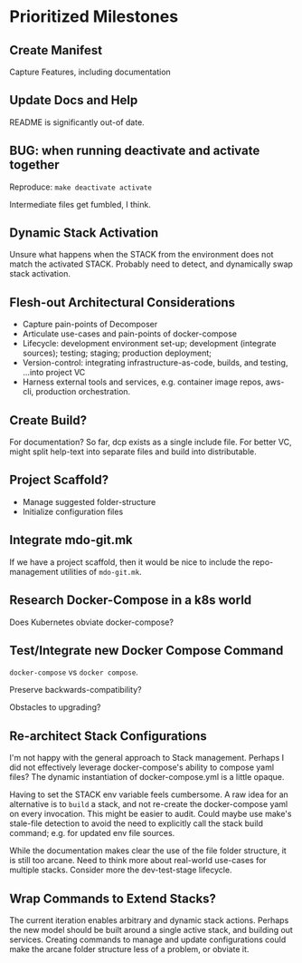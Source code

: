 # Prioritized Milestones

## Create Manifest

Capture Features, including documentation

## Update Docs and Help

README is significantly out-of date.

## BUG: when running deactivate and activate together

Reproduce: `make deactivate activate`

Intermediate files get fumbled, I think.

## Dynamic Stack Activation

Unsure what happens when the STACK from the environment does not match the activated STACK.
Probably need to detect, and dynamically swap stack activation.

## Flesh-out Architectural Considerations

* Capture pain-points of Decomposer
* Articulate use-cases and pain-points of docker-compose
* Lifecycle: development environment set-up; development (integrate sources); testing; staging; production deployment;
* Version-control: integrating infrastructure-as-code, builds, and testing, ...into project VC
* Harness external tools and services, e.g. container image repos, aws-cli, production orchestration.


## Create Build?

For documentation? So far, dcp exists as a single include file. For better VC, might split help-text into separate files and build into distributable.

## Project Scaffold?

* Manage suggested folder-structure
* Initialize configuration files



## Integrate mdo-git.mk

If we have a project scaffold, then it would be nice to include the repo-management utilities of `mdo-git.mk`.



## Research Docker-Compose in a k8s world

Does Kubernetes obviate docker-compose?



## Test/Integrate new Docker Compose Command

`docker-compose` vs `docker compose`.

Preserve backwards-compatibility?

Obstacles to upgrading?



## Re-architect Stack Configurations

I'm not happy with the general approach to Stack management. Perhaps I did not effectively leverage docker-compose's ability to compose yaml files? The dynamic instantiation of docker-compose.yml is a little opaque.

Having to set the STACK env variable feels cumbersome. A raw idea for an alternative is to `build` a stack, and not re-create the docker-compose yaml on every invocation. This might be easier to audit. Could maybe use make's stale-file detection to avoid the need to explicitly call the stack build command; e.g. for updated env file sources.

While the documentation makes clear the use of the file folder structure, it is still too arcane. Need  to think more about real-world use-cases for multiple stacks. Consider more the dev-test-stage lifecycle.



## Wrap Commands to Extend Stacks?

The current iteration enables arbitrary and dynamic stack actions. Perhaps the new model should be built around a single active stack, and building out services. Creating commands to manage and update configurations could make the arcane folder structure less of a problem, or obviate it.